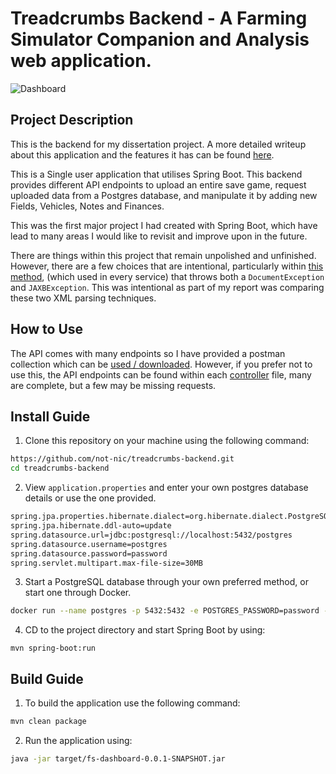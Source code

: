# Treadcrumbs Backend - A Farming Simulator Companion and Analysis web application.
![Dashboard](https://i.imgur.com/2Ljt9oD.png)
## Project Description
This is the backend for my dissertation project. A more detailed writeup about this application and the features it has can be found [here](https://github.com/not-nic/treadcrumbs-frontend/).

This is a Single user application that utilises Spring Boot. This backend provides different API endpoints to upload an entire save game, request uploaded data from a Postgres database, and manipulate it by adding new Fields, Vehicles, Notes and Finances. 

This was the first major project I had created with Spring Boot, which have lead to many areas I would like to revisit and improve upon in the future. 

There are things within this project that remain unpolished and unfinished. However, there are a few choices that are intentional, particularly within [this method]( https://github.com/not-nic/treadcrumbs-backend/blob/main/src/main/java/uk/notnic/fsdashboard/service/ServiceHelper.java), (which used in every service) that throws both a `DocumentException` and  `JAXBException`. This was intentional as part of my report was comparing these two XML parsing techniques.

## How to Use
The API comes with many endpoints so I have provided a postman collection which can be [used / downloaded](https://app.getpostman.com/run-collection/20934928-2d302fdf-5884-4516-8ef5-40f9f1c6c4dd?action=collection%2Ffork&source=rip_markdown&collection-url=entityId%3D20934928-2d302fdf-5884-4516-8ef5-40f9f1c6c4dd%26entityType%3Dcollection%26workspaceId%3Df4607a5b-e580-4ca1-bcf3-e2688d3b4a16). However, if you prefer not to use this, the API endpoints can be found within each [controller](https://github.com/not-nic/treadcrumbs-backend/tree/main/src/main/java/uk/notnic/fsdashboard/controller) file, many are complete, but a few may be missing requests. 

## Install Guide
1. Clone this repository on your machine using the following command:
```bash
https://github.com/not-nic/treadcrumbs-backend.git
cd treadcrumbs-backend
```
2. View `application.properties` and enter your own postgres database details or use the one provided.
```bash
spring.jpa.properties.hibernate.dialect=org.hibernate.dialect.PostgreSQLDialect
spring.jpa.hibernate.ddl-auto=update
spring.datasource.url=jdbc:postgresql://localhost:5432/postgres
spring.datasource.username=postgres
spring.datasource.password=password
spring.servlet.multipart.max-file-size=30MB
```
3. Start a PostgreSQL database through your own preferred method, or start one through Docker.
```bash
docker run --name postgres -p 5432:5432 -e POSTGRES_PASSWORD=password -d postgres
```
4. CD to the project directory and start Spring Boot by using:
```nash
mvn spring-boot:run
```
## Build Guide
1. To build the application use the following command:
```bash
mvn clean package
```
2.  Run the application using:
```bash
java -jar target/fs-dashboard-0.0.1-SNAPSHOT.jar
```
